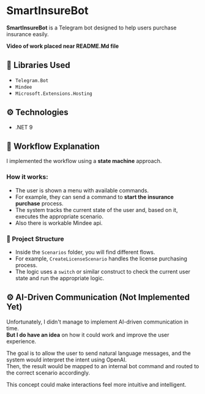 # SmartInsureBot

**SmartInsureBot** is a Telegram bot designed to help users purchase insurance easily.

**Video of work placed near README.Md file**

## 🔧 Libraries Used

- `Telegram.Bot`
- `Mindee`
- `Microsoft.Extensions.Hosting`

## ⚙️ Technologies

- .NET 9

## 🧠 Workflow Explanation

I implemented the workflow using a **state machine** approach.

### How it works:

- The user is shown a menu with available commands.
- For example, they can send a command to **start the insurance purchase** process.
- The system tracks the current state of the user and, based on it, executes the appropriate scenario.
- Also there is workable Mindee api.

### 📁 Project Structure

- Inside the `Scenarios` folder, you will find different flows.
- For example, `CreateLicenseScenario` handles the license purchasing process.
- The logic uses a `switch` or similar construct to check the current user state and run the appropriate logic.


## ⚙️ AI-Driven Communication (Not Implemented Yet)
 
Unfortunately, I didn't manage to implement AI-driven communication in time.  
**But I do have an idea** on how it could work and improve the user experience.

The goal is to allow the user to send natural language messages, and the system would interpret the intent using OpenAI.  
Then, the result would be mapped to an internal bot command and routed to the correct scenario accordingly.

This concept could make interactions feel more intuitive and intelligent.

